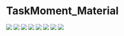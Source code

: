 # TaskMoment_Material
![](https://raw.githubusercontent.com/leunghowell/TaskMoment_Material/master/app/ScreenShot/login.png)
![](https://raw.githubusercontent.com/leunghowell/TaskMoment_Material/master/app/ScreenShot/companyList.png)
![](https://raw.githubusercontent.com/leunghowell/TaskMoment_Material/master/app/ScreenShot/Drawer.png)
![](https://raw.githubusercontent.com/leunghowell/TaskMoment_Material/master/app/ScreenShot/timeline.png)
![](https://raw.githubusercontent.com/leunghowell/TaskMoment_Material/master/app/ScreenShot/MemberList.png)
![](https://raw.githubusercontent.com/leunghowell/TaskMoment_Material/master/app/ScreenShot/UserInfo.png)
![](https://raw.githubusercontent.com/leunghowell/TaskMoment_Material/master/app/ScreenShot/Preference.png)
![](https://raw.githubusercontent.com/leunghowell/TaskMoment_Material/master/app/ScreenShot/publishTask.png)
